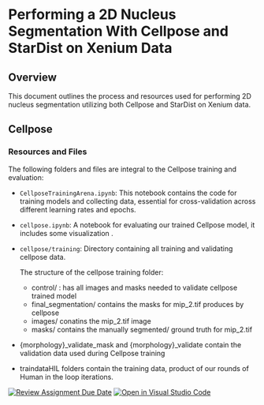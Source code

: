 # Performing a 2D Nucleus Segmentation With Cellpose and StarDist on Xenium Data

## Overview
This document outlines the process and resources used for performing 2D nucleus segmentation utilizing both Cellpose and StarDist on Xenium data.

## Cellpose
### Resources and Files
The following folders and files are integral to the Cellpose training and evaluation:

- `CellposeTrainingArena.ipynb`: This notebook contains the code for training models and collecting data, essential for cross-validation across different learning rates and epochs.
- `cellpose.ipynb`: A notebook for evaluating our trained Cellpose model, it includes some visualization .
- `cellpose/training`: Directory containing all training and validating cellpose data.

  The structure of the cellpose training folder:
  - control/ : has all images and masks needed to validate cellpose trained model
  - final_segmentation/ contains the masks for mip_2.tif produces by cellpose
  - images/ conatins the mip_2.tif image
  - masks/ contains the manually segmented/ ground truth for mip_2.tif

- {morphology}_validate_mask and {morphology}_validate contain the validation data used during Cellpose training
- traindataHIL folders contain the training data, product of our rounds of Human in the loop iterations. 


[![Review Assignment Due Date](https://classroom.github.com/assets/deadline-readme-button-24ddc0f5d75046c5622901739e7c5dd533143b0c8e959d652212380cedb1ea36.svg)](https://classroom.github.com/a/fEFF99tU)
[![Open in Visual Studio Code](https://classroom.github.com/assets/open-in-vscode-718a45dd9cf7e7f842a935f5ebbe5719a5e09af4491e668f4dbf3b35d5cca122.svg)](https://classroom.github.com/online_ide?assignment_repo_id=12918895&assignment_repo_type=AssignmentRepo)
